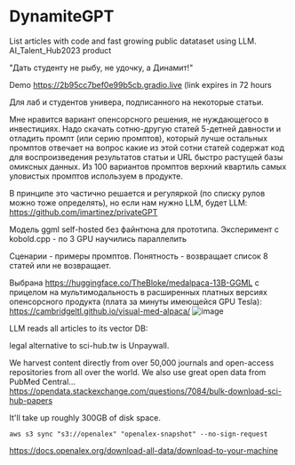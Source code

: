 # DynamiteGPT
List articles with code and fast growing public datataset using LLM. 
AI_Talent_Hub2023 product

"Дать студенту не рыбу, не удочку, а Динамит!"


Demo https://2b95cc7bef0e99b5cb.gradio.live (link expires in 72 hours

Для лаб и студентов универа, подписанного на некоторые статьи.

Мне нравится вариант опенсорсного решения, не нуждающегосо в инвестициях. Надо скачать сотню-другую статей 5-детней давности и отладить промпт (или серию промптов), который лучше остальных промптов отвечает на вопрос какие из этой сотни статей содержат код для воспроизведения результатов статьи и URL быстро растущей базы омиксных данных. Из 100 вариантов промптов верхний квартиль самых уловистых промптов используем в продукте.

В принципе это частично решается и регуляркой (по списку рулов можно тоже определять), но если нам нужно LLM, будет LLM:  https://github.com/imartinez/privateGPT

Модель ggml self-hosted без файнтюна для прототипа. Эксперимент с kobold.cpp - по 3 GPU научились параллелить



Сценарии - примеры промптов. Понятность - возвращает список 8 статей или не возвращает.

Выбрана 
https://huggingface.co/TheBloke/medalpaca-13B-GGML
с прицелом на мультимодальность в расширенных платных версиях опенсорсного продукта (плата за минуты имеющейся GPU Tesla): https://cambridgeltl.github.io/visual-med-alpaca/
![image](https://github.com/korziner/DynamiteGPT/assets/1572185/a46ebea8-9874-42b5-8e29-d1ba5dab0eb9)


LLM reads all articles to its vector DB:

legal alternative to sci-hub.tw is Unpaywall.

We harvest content directly from over 50,000 journals and open-access repositories from all over the world. We also use great open data from PubMed Central...
https://opendata.stackexchange.com/questions/7084/bulk-download-sci-hub-papers


It'll take up roughly 300GB of disk space.

    aws s3 sync "s3://openalex" "openalex-snapshot" --no-sign-request

https://docs.openalex.org/download-all-data/download-to-your-machine
